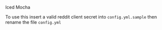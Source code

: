 Iced Mocha

To use this insert a valid reddit client secret into `config.yml.sample` then rename the file `config.yml`
